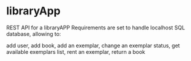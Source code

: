 # libraryApp

REST API for a libraryAPP
Requirements are set to handle localhost SQL database, allowing to:

add user,
add book,
add an exemplar,
change an exemplar status,
get available exemplars list,
rent an exemplar,
return a book
